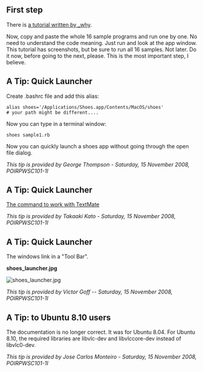 First step
----------

There is [a tutorial written by \_why](http://shoooes.net/tutorial/).

Now, copy and paste the whole 16 sample programs and run one by one. No need to understand the code meaning. Just run and look at the app window. This tutorial has screenshots, but be sure to run all 16 samples. Not later. Do it now, before going to the next, please. This is the most important step, I believe.


A Tip: Quick Launcher
---------------------
Create .bashrc file and add this alias:

	alias shoes='/Applications/Shoes.app/Contents/MacOS/shoes'
	# your path might be different....

Now you can type in a terminal window:

	shoes sample1.rb

Now you can quickly launch a shoes app without going through the open file dialog.

*This tip is provided by George Thompson - Saturday, 15 November 2008, POIRPWSC101-1I*


A Tip: Quick Launcher
---------------------
[The command to work with TextMate](http://samuraicoder.net/shoes.mov)

*This tip is provided by Takaaki Kato - Saturday, 15 November 2008, POIRPWSC101-1I*


A Tip: Quick Launcher
---------------------
The windows link in a "Tool Bar".

**shoes\_launcher.jpg**

![shoes\_launcher.jpg](http://www.rin-shun.com/rubylearning/shoes/shoes_tutorial_html/images/shoes_launcher.jpg) <!-- patch -->

*This tip is provided by Victor Goff -- Saturday, 15 November 2008, POIRPWSC101-1I*


A Tip: to Ubuntu 8.10 users
---------------------------
The documentation is no longer correct. It was for Ubuntu 8.04.
For Ubuntu 8.10, the required libraries are libvlc-dev and libvlccore-dev instead of libvlc0-dev.

*This tip is provided by Jose Carlos Monteiro - Saturday, 15 November 2008, POIRPWSC101-1I*
